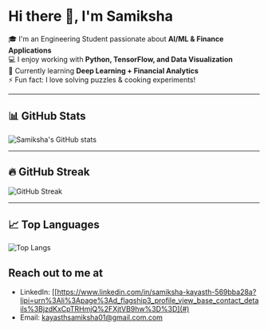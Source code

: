 # Hi there 👋, I'm Samiksha  

🎓 I'm an Engineering Student passionate about **AI/ML & Finance Applications**  
💻 I enjoy working with **Python, TensorFlow, and Data Visualization**  
🌱 Currently learning **Deep Learning + Financial Analytics**  
⚡ Fun fact: I love solving puzzles & cooking experiments!  

---

## 📊 GitHub Stats
![Samiksha's GitHub stats](https://github-readme-stats.vercel.app/api?username=YOUR_USERNAME&show_icons=true&theme=radical)

---

## 🔥 GitHub Streak
![GitHub Streak](https://github-readme-streak-stats.herokuapp.com?user=YOUR_USERNAME&theme=radical)

---

## 📈 Top Languages
![Top Langs](https://github-readme-stats.vercel.app/api/top-langs/?username=YOUR_USERNAME&layout=compact&theme=radical)


## Reach out to me at
- LinkedIn: [[https://www.linkedin.com/in/samiksha-kayasth-569bba28a?lipi=urn%3Ali%3Apage%3Ad_flagship3_profile_view_base_contact_details%3BjzdKxCpTRHmjQ%2FXjtVB9hw%3D%3D](#)  
- Email: kayasthsamiksha01@gmail.com.com  
